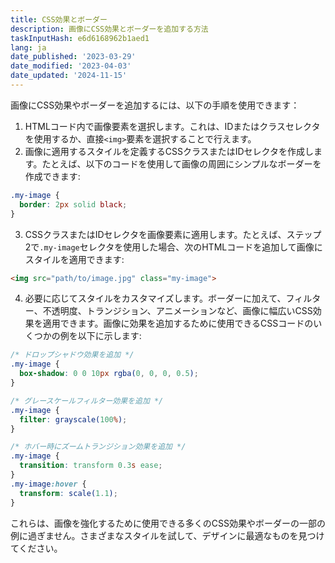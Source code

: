 ```yaml
---
title: CSS効果とボーダー
description: 画像にCSS効果とボーダーを追加する方法
taskInputHash: e6d6168962b1aed1
lang: ja
date_published: '2023-03-29'
date_modified: '2023-04-03'
date_updated: '2024-11-15'
---
```

画像にCSS効果やボーダーを追加するには、以下の手順を使用できます：
1. HTMLコード内で画像要素を選択します。これは、IDまたはクラスセレクタを使用するか、直接`<img>`要素を選択することで行えます。
2. 画像に適用するスタイルを定義するCSSクラスまたはIDセレクタを作成します。たとえば、以下のコードを使用して画像の周囲にシンプルなボーダーを作成できます:

```css
.my-image {
  border: 2px solid black;
}
```

3. CSSクラスまたはIDセレクタを画像要素に適用します。たとえば、ステップ2で`.my-image`セレクタを使用した場合、次のHTMLコードを追加して画像にスタイルを適用できます:

```html
<img src="path/to/image.jpg" class="my-image">
```

4. 必要に応じてスタイルをカスタマイズします。ボーダーに加えて、フィルター、不透明度、トランジション、アニメーションなど、画像に幅広いCSS効果を適用できます。画像に効果を追加するために使用できるCSSコードのいくつかの例を以下に示します:

```css
/* ドロップシャドウ効果を追加 */
.my-image {
  box-shadow: 0 0 10px rgba(0, 0, 0, 0.5);
}

/* グレースケールフィルター効果を追加 */
.my-image {
  filter: grayscale(100%);
}

/* ホバー時にズームトランジション効果を追加 */
.my-image {
  transition: transform 0.3s ease;
}
.my-image:hover {
  transform: scale(1.1);
}
```

これらは、画像を強化するために使用できる多くのCSS効果やボーダーの一部の例に過ぎません。さまざまなスタイルを試して、デザインに最適なものを見つけてください。
